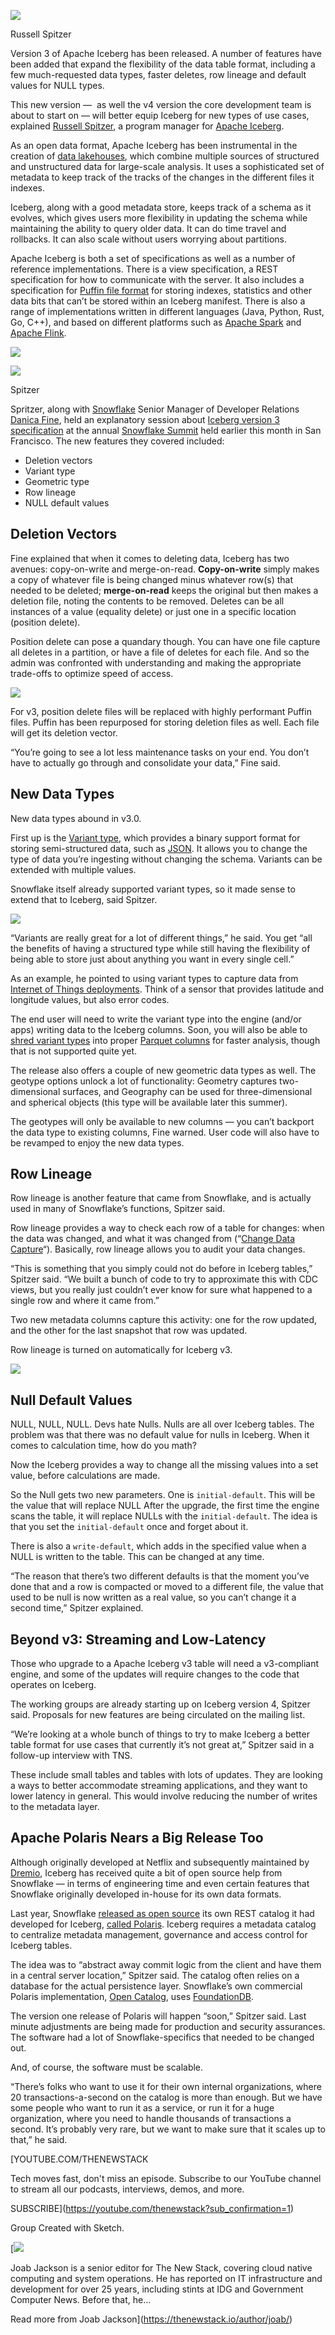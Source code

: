 ![](https://cdn.thenewstack.io/media/2025/06/34d563f2-russell_spitzer-150x150.jpg)

Russell Spitzer

Version 3 of Apache Iceberg has been released. A number of features have been added that expand the flexibility of the data table format, including a few much-requested data types, faster deletes, row lineage and default values for NULL types.

This new version —  as well the v4 version the core development team is about to start on — will better equip Iceberg for new types of use cases, explained [Russell Spitzer](https://www.russellspitzer.com/about/index.html), a program manager for [Apache Iceberg](https://iceberg.apache.org/terms/).

As an open data format, Apache Iceberg has been instrumental in the creation of [data lakehouses](https://thenewstack.io/showdown-at-the-lakehouse-databricks-muscles-up-with-tabular/), which combine multiple sources of structured and unstructured data for large-scale analysis. It uses a sophisticated set of metadata to keep track of the tracks of the changes in the different files it indexes.

Iceberg, along with a good metadata store, keeps track of a schema as it evolves, which gives users more flexibility in updating the schema while maintaining the ability to query older data. It can do time travel and rollbacks. It can also scale without users worrying about partitions.

Apache Iceberg is both a set of specifications as well as a number of reference implementations. There is a view specification, a REST specification for how to communicate with the server. It also includes a specification for [Puffin file format](https://iceberg.apache.org/puffin-spec/) for storing indexes, statistics and other data bits that can’t be stored within an Iceberg manifest. There is also a range of implementations written in different languages (Java, Python, Rust, Go, C++), and based on different platforms such as [Apache Spark](https://thenewstack.io/architects-guide-to-apache-iceberg/) and [Apache Flink](https://thenewstack.io/a-developers-guide-to-getting-started-with-apache-flink/).

![](https://cdn.thenewstack.io/media/2025/06/fb5ec95c-iceberg-diagram.jpg)

![](https://cdn.thenewstack.io/media/2025/06/72d8f51e-iceberg-01-300x225.jpg)

Spitzer

Spritzer, along with [Snowflake](https://www.snowflake.com/?utm_content=inline+mention) Senior Manager of Developer Relations [Danica Fine](https://www.linkedin.com/in/danica-fine/), held an explanatory session about [Iceberg version 3 specification](https://iceberg.apache.org/spec/#version-3-extended-types-and-capabilities) at the annual [Snowflake Summit](https://thenewstack.io/snowflake-streamlines-data-analysis-for-enterprise-ai/) held earlier this month in San Francisco. The new features they covered included:

* Deletion vectors
* Variant type
* Geometric type
* Row lineage
* NULL default values

## Deletion Vectors

Fine explained that when it comes to deleting data, Iceberg has two avenues: copy-on-write and merge-on-read. **Copy-on-write** simply makes a copy of whatever file is being changed minus whatever row(s) that needed to be deleted; **merge-on-read** keeps the original but then makes a deletion file, noting the contents to be removed. Deletes can be all instances of a value (equality delete) or just one in a specific location (position delete).

Position delete can pose a quandary though. You can have one file capture all deletes in a partition, or have a file of deletes for each file. And so the admin was confronted with understanding and making the appropriate trade-offs to optimize speed of access.

![](https://cdn.thenewstack.io/media/2025/06/b99469c5-iceberg-delete-1024x768.jpg)

For v3, position delete files will be replaced with highly performant Puffin files. Puffin has been repurposed for storing deletion files as well. Each file will get its deletion vector.

“You’re going to see a lot less maintenance tasks on your end. You don’t have to actually go through and consolidate your data,” Fine said.

## New Data Types

New data types abound in v3.0.

First up is the [Variant type](https://github.com/apache/iceberg/issues/10392), which provides a binary support format for storing semi-structured data, such as [JSON](https://thenewstack.io/an-introduction-to-json/). It allows you to change the type of data you’re ingesting without changing the schema. Variants can be extended with multiple values.

Snowflake itself already supported variant types, so it made sense to extend that to Iceberg, said Spitzer.

![](https://cdn.thenewstack.io/media/2025/06/3e0c2a4b-iceberg-variant-1024x768.jpg)

“Variants are really great for a lot of different things,” he said. You get “all the benefits of having a structured type while still having the flexibility of being able to store just about anything you want in every single cell.”

As an example, he pointed to using variant types to capture data from [Internet of Things deployments](https://thenewstack.io/enterprise-challenges-for-the-internet-of-things/). Think of a sensor that provides latitude and longitude values, but also error codes.

The end user will need to write the variant type into the engine (and/or apps) writing data to the Iceberg columns. Soon, you will also be able to [shred variant types](https://github.com/apache/parquet-format/blob/master/VariantEncoding.md) into proper [Parquet columns](https://thenewstack.io/an-introduction-to-apache-parquet/) for faster analysis, though that is not supported quite yet.

The release also offers a couple of new geometric data types as well. The geotype options unlock a lot of functionality: Geometry captures two-dimensional surfaces, and Geography can be used for three-dimensional and spherical objects (this type will be available later this summer).

The geotypes will only be available to new columns — you can’t backport the data type to existing columns, Fine warned. User code will also have to be revamped to enjoy the new data types.

## Row Lineage

Row lineage is another feature that came from Snowflake, and is actually used in many of Snowflake’s functions, Spitzer said.

Row lineage provides a way to check each row of a table for changes: when the data was changed, and what it was changed from (“[Change Data Capture](https://thenewstack.io/change-data-capture-for-real-time-access-to-backend-databases/)“). Basically, row lineage allows you to audit your data changes.

“This is something that you simply could not do before in Iceberg tables,” Spitzer said. “We built a bunch of code to try to approximate this with CDC views, but you really just couldn’t ever know for sure what happened to a single row and where it came from.”

Two new metadata columns capture this activity: one for the row updated, and the other for the last snapshot that row was updated.

Row lineage is turned on automatically for Iceberg v3.

![](https://cdn.thenewstack.io/media/2025/06/811349ff-iceberg-row-1024x768.jpg)

## Null Default Values

NULL, NULL, NULL. Devs hate Nulls. Nulls are all over Iceberg tables. The problem was that there was no default value for nulls in Iceberg. When it comes to calculation time, how do you math?

Now the Iceberg provides a way to change all the missing values into a set value, before calculations are made.

So the Null gets two new parameters. One is `initial-default`. This will be the value that will replace NULL After the upgrade, the first time the engine scans the table, it will replace NULLs with the `initial-default`. The idea is that you set the `initial-default` once and forget about it.

There is also a `write-default`, which adds in the specified value when a NULL is written to the table. This can be changed at any time.

“The reason that there’s two different defaults is that the moment you’ve done that and a row is compacted or moved to a different file, the value that used to be null is now written as a real value, so you can’t change it a second time,” Spitzer explained.

## Beyond v3: Streaming and Low-Latency

Those who upgrade to a Apache Iceberg v3 table will need a v3-compliant engine, and some of the updates will require changes to the code that operates on Iceberg.

The working groups are already starting up on Iceberg version 4, Spitzer said. Proposals for new features are being circulated on the mailing list.

“We’re looking at a whole bunch of things to try to make Iceberg a better table format for use cases that currently it’s not great at,” Spitzer said in a follow-up interview with TNS.

These include small tables and tables with lots of updates. They are looking a ways to better accommodate streaming applications, and they want to lower latency in general. This would involve reducing the number of writes to the metadata layer.

## Apache Polaris Nears a Big Release Too

Although originally developed at Netflix and subsequently maintained by [Dremio](https://www.dremio.com/resources/guides/apache-iceberg/), Iceberg has received quite a bit of open source help from Snowflake — in terms of engineering time and even certain features that Snowflake originally developed in-house for its own data formats.

Last year, Snowflake [released as open source](https://thenewstack.io/the-open-format-movement-heats-up-snowflake-embraces-apache-iceberg/) its own REST catalog it had developed for Iceberg, [called Polaris](https://thenewstack.io/snowflake-polaris-aims-for-multiquery-engine-interoperability/). Iceberg requires a metadata catalog to centralize metadata management, governance and access control for Iceberg tables.

The idea was to “abstract away commit logic from the client and have them in a central server location,” Spitzer said. The catalog often relies on a database for the actual persistence layer. Snowflake’s own commercial Polaris implementation, [Open Catalog](https://www.snowflake.com/en/product/features/open-catalog/), uses [FoundationDB](https://thenewstack.io/foundationdb-a-reliable-key-value-store-with-acid-compliance/). 

The version one release of Polaris will happen “soon,” Spitzer said. Last minute adjustments are being made for production and security assurances. The software had a lot of Snowflake-specifics that needed to be changed out.

And, of course, the software must be scalable.

“There’s folks who want to use it for their own internal organizations, where 20 transactions-a-second on the catalog is more than enough. But we have some people who want to run it as a service, or run it for a huge organization, where you need to handle thousands of transactions a second. It’s probably very rare, but we want to make sure that it scales up to that,” he said.

[YOUTUBE.COM/THENEWSTACK

Tech moves fast, don't miss an episode. Subscribe to our YouTube
channel to stream all our podcasts, interviews, demos, and more.

SUBSCRIBE](https://youtube.com/thenewstack?sub_confirmation=1)

Group
Created with Sketch.

[![](https://thenewstack.io/wp-content/uploads/2017/05/327440bd-joab-jackson_avatar_1495152980.-600x600.jpeg)

Joab Jackson is a senior editor for The New Stack, covering cloud native computing and system operations. He has reported on IT infrastructure and development for over 25 years, including stints at IDG and Government Computer News. Before that, he...

Read more from Joab Jackson](https://thenewstack.io/author/joab/)